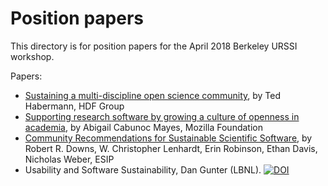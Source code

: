 # Position papers

This directory is for position papers for the April 2018 Berkeley URSSI workshop.

Papers:
* [Sustaining a multi-discipline open science community](Sustaining_a_multi-discipline_open_science_community.pdf), by Ted Habermann, HDF Group
* [Supporting research software by growing a culture of openness in academia](https://doi.org/10.6084/m9.figshare.6104840.v1), by Abigail Cabunoc Mayes, Mozilla Foundation
* [Community Recommendations for Sustainable Scientific Software](https://doi.org/10.5334/jors.bt), by Robert R. Downs,  W. Christopher Lenhardt, Erin Robinson, Ethan Davis, Nicholas Weber, ESIP
* Usability and Software Sustainability, Dan Gunter (LBNL). 
[![DOI](https://zenodo.org/badge/DOI/10.5281/zenodo.1215846.svg)](https://doi.org/10.5281/zenodo.1215846)

